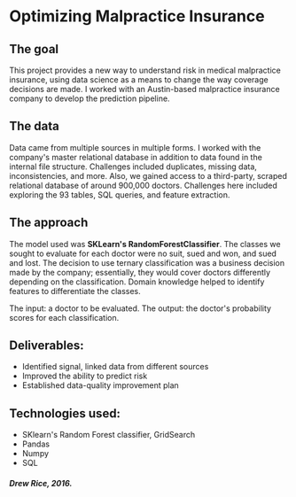 # Optimizing Malpractice Insurance

## The goal
This project provides a new way to understand risk in medical malpractice insurance, using data science as a means to change the way coverage decisions are made. I worked with an Austin-based malpractice insurance company to develop the prediction pipeline.

## The data
Data came from multiple sources in multiple forms. I worked with the company's master relational database in addition to data found in the internal file structure. Challenges included duplicates, missing data, inconsistencies, and more. Also, we gained access to a third-party, scraped relational database of around 900,000 doctors. Challenges here included exploring the 93 tables, SQL queries, and feature extraction.

## The approach
The model used was **SKLearn's RandomForestClassifier**. The classes we sought to evaluate for each doctor were no suit, sued and won, and sued and lost. The decision to use ternary classification was a business decision made by the company; essentially, they would cover doctors differently depending on the classification. Domain knowledge helped to identify features to differentiate the classes.

The input: a doctor to be evaluated. The output: the doctor's probability scores for each classification.

## Deliverables:
- Identified signal, linked data from different sources
- Improved the ability to predict risk
- Established data-quality improvement plan

## Technologies used:
- SKlearn's Random Forest classifier, GridSearch
- Pandas
- Numpy
- SQL

##### Drew Rice, 2016.
